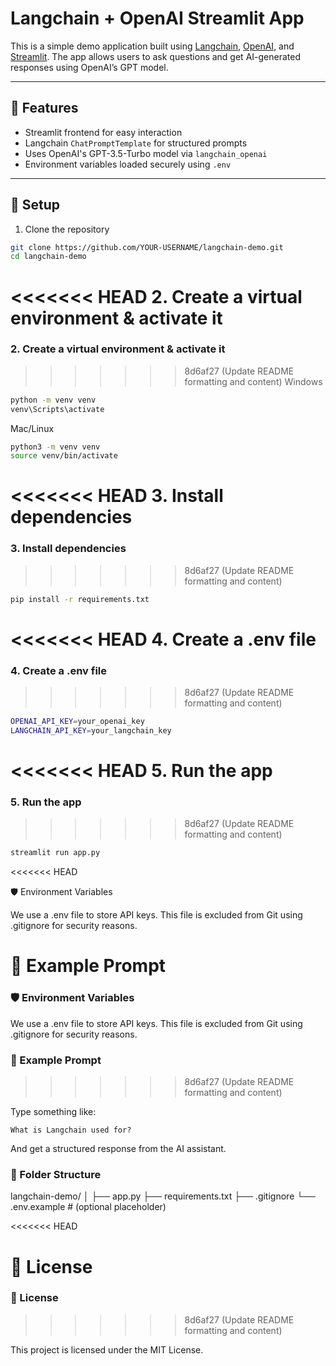 # Langchain + OpenAI Streamlit App

This is a simple demo application built using [Langchain](https://www.langchain.com/), [OpenAI](https://platform.openai.com), and [Streamlit](https://streamlit.io). The app allows users to ask questions and get AI-generated responses using OpenAI’s GPT model.

---

## 🚀 Features

- Streamlit frontend for easy interaction  
- Langchain `ChatPromptTemplate` for structured prompts  
- Uses OpenAI's GPT-3.5-Turbo model via `langchain_openai`  
- Environment variables loaded securely using `.env`

---

## 🔧 Setup

1. Clone the repository

```bash
git clone https://github.com/YOUR-USERNAME/langchain-demo.git
cd langchain-demo
```

<<<<<<< HEAD
 2. Create a virtual environment & activate it
=======
### 2. Create a virtual environment & activate it
>>>>>>> 8d6af27 (Update README formatting and content)
Windows

```bash
python -m venv venv
venv\Scripts\activate
```

Mac/Linux

```bash
python3 -m venv venv
source venv/bin/activate
```

<<<<<<< HEAD
 3. Install dependencies
=======
### 3. Install dependencies
>>>>>>> 8d6af27 (Update README formatting and content)

```bash
pip install -r requirements.txt
```

<<<<<<< HEAD
 4. Create a .env file
=======
### 4. Create a .env file
>>>>>>> 8d6af27 (Update README formatting and content)

```bash
OPENAI_API_KEY=your_openai_key
LANGCHAIN_API_KEY=your_langchain_key
```

<<<<<<< HEAD
 5. Run the app
=======
### 5. Run the app
>>>>>>> 8d6af27 (Update README formatting and content)

```bash
streamlit run app.py
```

<<<<<<< HEAD

🛡️ Environment Variables

We use a .env file to store API keys. This file is excluded from Git using .gitignore for security reasons.

 🤖 Example Prompt
=======
### 🛡️ Environment Variables

We use a .env file to store API keys. This file is excluded from Git using .gitignore for security reasons.

### 🤖 Example Prompt
>>>>>>> 8d6af27 (Update README formatting and content)

Type something like:

    What is Langchain used for?

And get a structured response from the AI assistant.

### 📂 Folder Structure

langchain-demo/
│
├── app.py
├── requirements.txt
├── .gitignore
└── .env.example  # (optional placeholder)

<<<<<<< HEAD

 📄 License
=======
### 📄 License
>>>>>>> 8d6af27 (Update README formatting and content)

This project is licensed under the MIT License.

